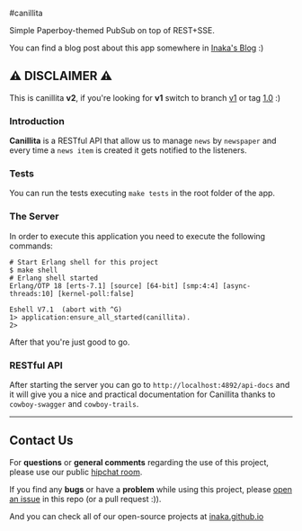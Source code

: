 #canillita

Simple Paperboy-themed PubSub on top of REST+SSE.

You can find a blog post about this app somewhere in [Inaka's Blog](http://inaka.net/blog) :)

## :warning: DISCLAIMER :warning:
This is canillita **v2**, if you're looking for **v1** switch to branch [v1](https://github.com/inaka/canillita/tree/v1) or tag [1.0](https://github.com/inaka/canillita/tree/1.0) :)

### Introduction
**Canillita** is a RESTful API that allow us to manage `news` by `newspaper` and every time a `news item` is created it gets notified to the listeners.

### Tests
You can run the tests executing `make tests` in the root folder of the app.

### The Server
In order to execute this application you need to execute the following commands:

```
# Start Erlang shell for this project
$ make shell
# Erlang shell started
Erlang/OTP 18 [erts-7.1] [source] [64-bit] [smp:4:4] [async-threads:10] [kernel-poll:false]

Eshell V7.1  (abort with ^G)
1> application:ensure_all_started(canillita).
2>
```
After that you're just good to go.

### RESTful API
After starting the server you can go to `http://localhost:4892/api-docs` and it will give you a nice and practical documentation for Canillita thanks to `cowboy-swagger` and `cowboy-trails`.

---

## Contact Us
For **questions** or **general comments** regarding the use of this project, please use our public [hipchat room](http://inaka.net/hipchat).

If you find any **bugs** or have a **problem** while using this project, please [open an issue](https://github.com/inaka/canillita/issues/new) in this repo (or a pull request :\)).

And you can check all of our open-source projects at [inaka.github.io](http://inaka.github.io)

